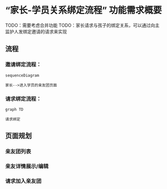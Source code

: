 # “家长-学员关系绑定流程” 功能需求概要

TODO：需要考虑合并功能
TODO：家长请求与孩子的绑定关系，可以通过向主监护人发绑定邀请的请求来实现

## 流程

### 邀请绑定流程：

```mermaid
sequenceDiagram

家长-->进入学员的亲友团页面

```

### 请求绑定流程：

```mermaid
graph TD

请求绑定

```

## 页面规划

### 亲友团列表

### 亲友详情展示/编辑

### 请求加入亲友团
<!--stackedit_data:
eyJoaXN0b3J5IjpbNzI0MzIyNyw1MzgwMjM4OTIsLTk2NzA3Nz
M3MiwxMzg1MTc0MDYzLC0xMDc0OTk0Mzg5LDEzODUxNzQwNjNd
fQ==
-->